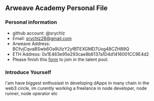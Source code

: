 ## Arweave Academy Personal File

### Personal information

- github account: @srychlz
- Email: srychlz28@gmail.com
- Arweave Address: BCfvjCqvaBSwb6Oa9UIzY2yfBTEXGMD7Uxg48CZH89Q
- ETH Address: 0x1E463e95e293cae8b6137a1D4d1416001CC9E4d2
- Please finish this [form](https://docs.google.com/forms/d/e/1FAIpQLSfWA5fIIcBgmRppm3jNz5vmf9Mai_QMVil-2pO4r7YKn_Zhtw/viewform?usp=sf_link) to join in the talent pool.

### Introduce Yourself
 i'am have biggest enthusiast in developing dApps in many chain in the web3 circle, im curently working a freelance in node developer, node runner, node operator etc
